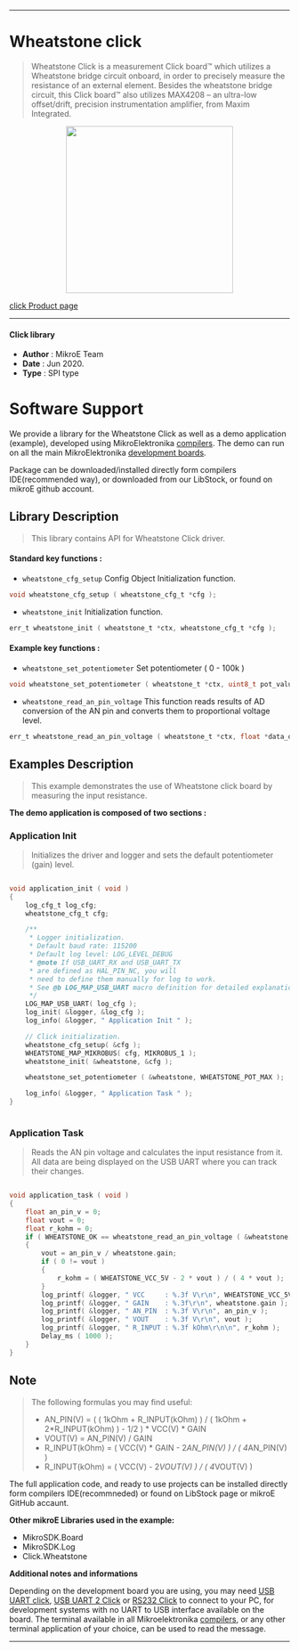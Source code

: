 
---
# Wheatstone click

> Wheatstone Click is a measurement Click board™ which utilizes a Wheatstone bridge circuit onboard, in order to precisely measure the resistance of an external element. Besides the wheatstone bridge circuit, this Click board™ also utilizes MAX4208 – an ultra-low offset/drift, precision instrumentation amplifier, from Maxim Integrated.

<p align="center">
  <img src="https://download.mikroe.com/images/click_for_ide/wheatstone_click.png" height=300px>
</p>

[click Product page](https://www.mikroe.com/wheatstone-click)

---


#### Click library 

- **Author**        : MikroE Team
- **Date**          : Jun 2020.
- **Type**          : SPI type


# Software Support

We provide a library for the Wheatstone Click 
as well as a demo application (example), developed using MikroElektronika 
[compilers](https://shop.mikroe.com/compilers). 
The demo can run on all the main MikroElektronika [development boards](https://shop.mikroe.com/development-boards).

Package can be downloaded/installed directly form compilers IDE(recommended way), or downloaded from our LibStock, or found on mikroE github account. 

## Library Description

> This library contains API for Wheatstone Click driver.

#### Standard key functions :

- `wheatstone_cfg_setup` Config Object Initialization function.
```c
void wheatstone_cfg_setup ( wheatstone_cfg_t *cfg ); 
```

- `wheatstone_init` Initialization function.
```c
err_t wheatstone_init ( wheatstone_t *ctx, wheatstone_cfg_t *cfg );
```

#### Example key functions :

- `wheatstone_set_potentiometer` Set potentiometer ( 0 - 100k )
```c
void wheatstone_set_potentiometer ( wheatstone_t *ctx, uint8_t pot_value );
```

- `wheatstone_read_an_pin_voltage` This function reads results of AD conversion of the AN pin and converts them to proportional voltage level.
```c
err_t wheatstone_read_an_pin_voltage ( wheatstone_t *ctx, float *data_out );
```

## Examples Description

> This example demonstrates the use of Wheatstone click board by measuring the input resistance.

**The demo application is composed of two sections :**

### Application Init 

> Initializes the driver and logger and sets the default potentiometer (gain) level.

```c

void application_init ( void )
{
    log_cfg_t log_cfg;
    wheatstone_cfg_t cfg;

    /** 
     * Logger initialization.
     * Default baud rate: 115200
     * Default log level: LOG_LEVEL_DEBUG
     * @note If USB_UART_RX and USB_UART_TX 
     * are defined as HAL_PIN_NC, you will 
     * need to define them manually for log to work. 
     * See @b LOG_MAP_USB_UART macro definition for detailed explanation.
     */
    LOG_MAP_USB_UART( log_cfg );
    log_init( &logger, &log_cfg );
    log_info( &logger, " Application Init " );

    // Click initialization.
    wheatstone_cfg_setup( &cfg );
    WHEATSTONE_MAP_MIKROBUS( cfg, MIKROBUS_1 );
    wheatstone_init( &wheatstone, &cfg );

    wheatstone_set_potentiometer ( &wheatstone, WHEATSTONE_POT_MAX );

    log_info( &logger, " Application Task " );
}
  
```

### Application Task

> Reads the AN pin voltage and calculates the input resistance from it. All data are being displayed on the USB UART where you can track their changes.

```c

void application_task ( void )
{
    float an_pin_v = 0;
    float vout = 0;
    float r_kohm = 0;
    if ( WHEATSTONE_OK == wheatstone_read_an_pin_voltage ( &wheatstone, &an_pin_v ) ) 
    {
        vout = an_pin_v / wheatstone.gain;
        if ( 0 != vout )
        {
            r_kohm = ( WHEATSTONE_VCC_5V - 2 * vout ) / ( 4 * vout );
        }
        log_printf( &logger, " VCC     : %.3f V\r\n", WHEATSTONE_VCC_5V );
        log_printf( &logger, " GAIN    : %.3f\r\n", wheatstone.gain );
        log_printf( &logger, " AN_PIN  : %.3f V\r\n", an_pin_v );
        log_printf( &logger, " VOUT    : %.3f V\r\n", vout );
        log_printf( &logger, " R_INPUT : %.3f kOhm\r\n\n", r_kohm );
        Delay_ms ( 1000 );
    }
}  

```

## Note

> The following formulas you may find useful:
> - AN_PIN(V) = ( ( 1kOhm + R_INPUT(kOhm) ) / ( 1kOhm + 2*R_INPUT(kOhm) ) - 1/2 ) * VCC(V) * GAIN
> - VOUT(V) = AN_PIN(V) / GAIN
> - R_INPUT(kOhm) = ( VCC(V) * GAIN - 2*AN_PIN(V) ) / ( 4*AN_PIN(V) )
> - R_INPUT(kOhm) = ( VCC(V) - 2*VOUT(V) ) / ( 4*VOUT(V) )

The full application code, and ready to use projects can be  installed directly form compilers IDE(recommneded) or found on LibStock page or mikroE GitHub accaunt.

**Other mikroE Libraries used in the example:** 

- MikroSDK.Board
- MikroSDK.Log
- Click.Wheatstone

**Additional notes and informations**

Depending on the development board you are using, you may need 
[USB UART click](https://shop.mikroe.com/usb-uart-click), 
[USB UART 2 Click](https://shop.mikroe.com/usb-uart-2-click) or 
[RS232 Click](https://shop.mikroe.com/rs232-click) to connect to your PC, for 
development systems with no UART to USB interface available on the board. The 
terminal available in all Mikroelektronika 
[compilers](https://shop.mikroe.com/compilers), or any other terminal application 
of your choice, can be used to read the message.



---
